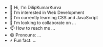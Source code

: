 - 👋 Hi, I’m DilipKumarKurva
- 👀 I’m interested in Web Development
- 🌱 I’m currently learning CSS and JavaScript
- 💞️ I’m looking to collaborate on ...
- 📫 How to reach me ...
- 😄 Pronouns: ...
- ⚡ Fun fact: ...

<!---
KurvaDilipKumar/KurvaDilipKumar is a ✨ special ✨ repository because its `README.md` (this file) appears on your GitHub profile.
You can click the Preview link to take a look at your changes.
--->
